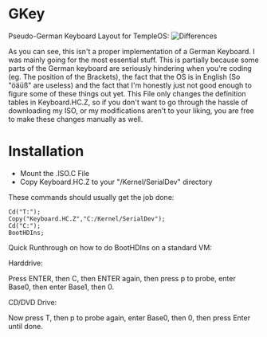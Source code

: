 # GKey
Pseudo-German Keyboard Layout for TempleOS:
![Differences](https://raw.githubusercontent.com/Rion96/GKey/master/TOSKeyDev2.png)

As you can see, this isn't a proper implementation of a German Keyboard.
I was mainly going for the most essential stuff. This is partially because some parts of the German keyboard are seriously hindering when you're coding (eg. The position of the Brackets), the fact that the OS is in English (So "öäüß" are useless) and the fact that I'm honestly just not good enough to figure some of these things out yet. This File only changes the definition tables in Keyboard.HC.Z, so if you don't want to go through the hassle of downloading my ISO, or my modifications aren't to your liking, you are free to make these changes manually as well.

# Installation
- Mount the .ISO.C File
- Copy Keyboard.HC.Z to your "/Kernel/SerialDev" directory

These commands should usually get the job done:

    Cd("T:");
    Copy("Keyboard.HC.Z","C:/Kernel/SerialDev");
    Cd("C:");
    BootHDIns;

Quick Runthrough on how to do BootHDIns on a standard VM:

Harddrive:

Press ENTER, then C, then ENTER again, then press p to probe, enter Base0, then enter Base1, then 0.

CD/DVD Drive:

Now press T, then p to probe again, enter Base0, then 0, then press Enter until done.
